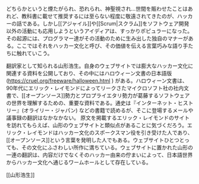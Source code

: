 どちらかというと煙たがられ、恐れられ、神聖視され…世間を賑わせたことはあれど、教科書に載せて推奨するには至らない程度に敬遠されてきたのが、ハッカーの話である。しかし[[アジャイル]]や[[Scrum|スクラム]]をソフトウェア開発以外の活動にも応用しようというアイディアは、すっかりポピュラーになった。その起源には、プログラマー達がその活動のために生み出した独自のマナーがある。ここではそれをハッカー文化と呼び、その価値を伝える言葉巧みな語り手たちに触れていこう。

翻訳家として知られる山形浩生。自身のウェブサイトでは膨大なハッカー文化に関連する資料を公開しており、その中にはハロウィーン文書の日本語版 (https://cruel.org/freeware/halloween.html ) がある。ハロウィーン文書は、90年代にエリック・レイモンドによってリークさたマイクロソフト社の社内文書で、[[オープンソース]]勢力とプロプライエタリ勢力が葛藤するソフトウェアの世界を理解するための、重要な資料である。通史は『インターネット・ヒストリー』(オライリー・ジャパン) などの書籍で読めるが、そこに登場するメールや議事録の翻訳はなかなかない。
原文を掲載するエリック・レイモンドのサイトを訪れてもらえば、山形のウェブサイトと類似点があることに気づくだろう。エリック・レイモンドはハッカー文化のスポークスマン役を引き受けた人であり、[[オープンソース]]という言葉を発明した人でもある。ウェブサイトひとつとっても、その文化にふさわしい所作に満ちている。ウェブサイトに置かれた山形の一連の翻訳は、内容だけでなくそのハッカー由来の佇まいによって、日本語世界からハッカー文化へ通じるワームホールとして存在している。

[[山形浩生]]